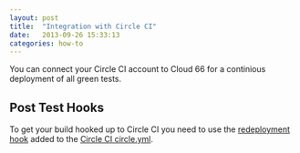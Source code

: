 ```yaml
---
layout: post
title:  "Integration with Circle CI"
date:   2013-09-26 15:33:13
categories: how-to
---
```



<p class="lead">You can connect your Circle CI account to Cloud 66 for a continious deployment of all green tests.</p>


## Post Test Hooks
To get your build hooked up to Circle CI you need to use the [redeployment hook](/help/redeployment_hook) added to the [Circle CI circle.yml](https://circleci.com/docs/configuration).
